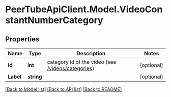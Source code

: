 # PeerTubeApiClient.Model.VideoConstantNumberCategory

## Properties

Name | Type | Description | Notes
------------ | ------------- | ------------- | -------------
**Id** | **int** | category id of the video (see [/videos/categories](#operation/getCategories)) | [optional] 
**Label** | **string** |  | [optional] 

[[Back to Model list]](../README.md#documentation-for-models) [[Back to API list]](../README.md#documentation-for-api-endpoints) [[Back to README]](../README.md)

